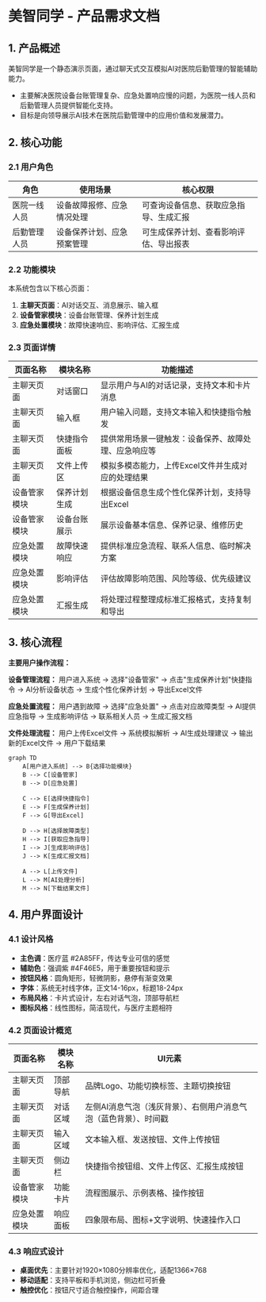 # 美智同学 - 产品需求文档

## 1. 产品概述
美智同学是一个静态演示页面，通过聊天式交互模拟AI对医院后勤管理的智能辅助能力。
- 主要解决医院设备台账管理复杂、应急处置响应慢的问题，为医院一线人员和后勤管理人员提供智能化支持。
- 目标是向领导展示AI技术在医院后勤管理中的应用价值和发展潜力。

## 2. 核心功能

### 2.1 用户角色
| 角色 | 使用场景 | 核心权限 |
|------|----------|----------|
| 医院一线人员 | 设备故障报修、应急情况处理 | 可查询设备信息、获取应急指导、生成汇报 |
| 后勤管理人员 | 设备保养计划、应急预案管理 | 可生成保养计划、查看影响评估、导出报表 |

### 2.2 功能模块
本系统包含以下核心页面：
1. **主聊天页面**：AI对话交互、消息展示、输入框
2. **设备管家模块**：设备台账管理、保养计划生成
3. **应急处置模块**：故障快速响应、影响评估、汇报生成

### 2.3 页面详情
| 页面名称 | 模块名称 | 功能描述 |
|----------|----------|----------|
| 主聊天页面 | 对话窗口 | 显示用户与AI的对话记录，支持文本和卡片消息 |
| 主聊天页面 | 输入框 | 用户输入问题，支持文本输入和快捷指令触发 |
| 主聊天页面 | 快捷指令面板 | 提供常用场景一键触发：设备保养、故障处理、应急响应等 |
| 主聊天页面 | 文件上传区 | 模拟多模态能力，上传Excel文件并生成对应的处理结果 |
| 设备管家模块 | 保养计划生成 | 根据设备信息生成个性化保养计划，支持导出Excel |
| 设备管家模块 | 设备台账展示 | 展示设备基本信息、保养记录、维修历史 |
| 应急处置模块 | 故障快速响应 | 提供标准应急流程、联系人信息、临时解决方案 |
| 应急处置模块 | 影响评估 | 评估故障影响范围、风险等级、优先级建议 |
| 应急处置模块 | 汇报生成 | 将处理过程整理成标准汇报格式，支持复制和导出 |

## 3. 核心流程
**主要用户操作流程：**

**设备管理流程：**
用户进入系统 → 选择"设备管家" → 点击"生成保养计划"快捷指令 → AI分析设备状态 → 生成个性化保养计划 → 导出Excel文件

**应急处置流程：**
用户遇到故障 → 选择"应急处置" → 点击对应故障类型 → AI提供应急指导 → 生成影响评估 → 联系相关人员 → 生成汇报文档

**文件处理流程：**
用户上传Excel文件 → 系统模拟解析 → AI生成处理建议 → 输出新的Excel文件 → 用户下载结果

```mermaid
graph TD
    A[用户进入系统] --> B{选择功能模块}
    B --> C[设备管家]
    B --> D[应急处置]
    
    C --> E[选择快捷指令]
    E --> F[生成保养计划]
    F --> G[导出Excel]
    
    D --> H[选择故障类型]
    H --> I[获取应急指导]
    I --> J[生成影响评估]
    J --> K[生成汇报文档]
    
    A --> L[上传文件]
    L --> M[AI处理分析]
    M --> N[下载结果文件]
```

## 4. 用户界面设计

### 4.1 设计风格
- **主色调**：医疗蓝 #2A85FF，传达专业可信的感觉
- **辅助色**：强调紫 #4F46E5，用于重要按钮和提示
- **按钮风格**：圆角矩形，轻微阴影，悬停有渐变效果
- **字体**：系统无衬线字体，正文14-16px，标题18-24px
- **布局风格**：卡片式设计，左右对话气泡，顶部导航栏
- **图标风格**：线性图标，简洁现代，与医疗主题相符

### 4.2 页面设计概览
| 页面名称 | 模块名称 | UI元素 |
|----------|----------|--------|
| 主聊天页面 | 顶部导航 | 品牌Logo、功能切换标签、主题切换按钮 |
| 主聊天页面 | 对话区域 | 左侧AI消息气泡（浅灰背景）、右侧用户消息气泡（蓝色背景）、时间戳 |
| 主聊天页面 | 输入区域 | 文本输入框、发送按钮、文件上传按钮 |
| 主聊天页面 | 侧边栏 | 快捷指令按钮组、文件上传区、汇报生成按钮 |
| 设备管家模块 | 功能卡片 | 流程图展示、示例表格、操作按钮 |
| 应急处置模块 | 响应面板 | 四象限布局、图标+文字说明、快速操作入口 |

### 4.3 响应式设计
- **桌面优先**：主要针对1920×1080分辨率优化，适配1366×768
- **移动适配**：支持平板和手机浏览，侧边栏可折叠
- **触控优化**：按钮尺寸适合触控操作，间距合理